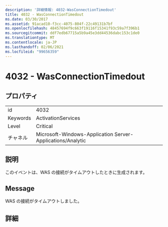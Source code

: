 ```yaml
---
description: '詳細情報: 4032-WasConnectionTimedout'
title: 4032 - WasConnectionTimedout
ms.date: 03/30/2017
ms.assetid: 91acad10-f3cc-4075-804f-22c49131b7bf
ms.openlocfilehash: 48457694f9c663f19116f15341f93c59a7f396b1
ms.sourcegitcommit: ddf7edb67715a5b9a45e3dd44536dabc153c1de0
ms.translationtype: MT
ms.contentlocale: ja-JP
ms.lasthandoff: 02/06/2021
ms.locfileid: "99656359"
---
```

# <a name="4032---wasconnectiontimedout"></a>4032 - WasConnectionTimedout

## <a name="properties"></a>プロパティ  
  
|||  
|-|-|  
|id|4032|  
|Keywords|ActivationServices|  
|Level|Critical|  
|チャネル|Microsoft-Windows-Application Server-Applications/Analytic|  
  
## <a name="description"></a>説明  

 このイベントは、WAS の接続がタイムアウトしたときに生成されます。  
  
## <a name="message"></a>Message  

 WAS の接続がタイムアウトしました。  
  
## <a name="details"></a>詳細

